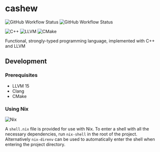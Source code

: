 # cashew

![GitHub Workflow Status](https://img.shields.io/github/actions/workflow/status/mrivnak/cashew/build.yml)
![GitHub Workflow Status](https://img.shields.io/github/actions/workflow/status/mrivnak/cashew/test.yml?label=tests)

![C++](https://img.shields.io/badge/c++-%2300599C.svg?style=for-the-badge&logo=c%2B%2B&logoColor=white)
![LLVM](https://img.shields.io/badge/llvm-%23323330.svg?style=for-the-badge&logo=llvm&logoColor=white)
![CMake](https://img.shields.io/badge/CMake-%23008FBA.svg?style=for-the-badge&logo=cmake&logoColor=white)

Functional, strongly-typed programming language, implemented with C++ and LLVM

## Development

### Prerequisites

- LLVM 15
- Clang
- CMake

### Using Nix

![Nix](https://img.shields.io/badge/NIX-5277C3.svg?style=for-the-badge&logo=NixOS&logoColor=white)

A `shell.nix` file is provided for use with Nix. To enter a shell with all the necessary dependencies, run `nix-shell` in the root of the project.
Alternatively `nix-direnv` can be used to automatically enter the shell when entering the project directory.

